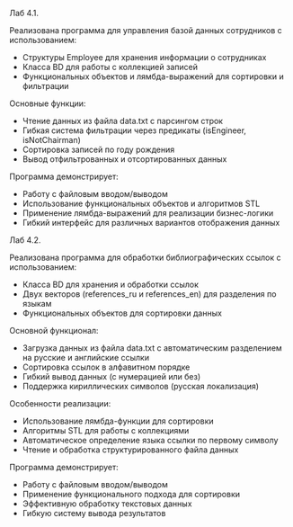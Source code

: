 Лаб 4.1.

Реализована программа для управления базой данных сотрудников с использованием:
- Структуры Employee для хранения информации о сотрудниках
- Класса BD для работы с коллекцией записей
- Функциональных объектов и лямбда-выражений для сортировки и фильтрации

Основные функции:
- Чтение данных из файла data.txt с парсингом строк
- Гибкая система фильтрации через предикаты (isEngineer, isNotChairman)
- Сортировка записей по году рождения
- Вывод отфильтрованных и отсортированных данных

Программа демонстрирует:
- Работу с файловым вводом/выводом
- Использование функциональных объектов и алгоритмов STL
- Применение лямбда-выражений для реализации бизнес-логики
- Гибкий интерфейс для различных вариантов отображения данных

Лаб 4.2.

Реализована программа для обработки библиографических ссылок с использованием:
- Класса BD для хранения и обработки ссылок
- Двух векторов (references_ru и references_en) для разделения по языкам
- Функциональных объектов для сортировки данных

Основной функционал:
- Загрузка данных из файла data.txt с автоматическим разделением на русские и английские ссылки
- Сортировка ссылок в алфавитном порядке
- Гибкий вывод данных (с нумерацией или без)
- Поддержка кириллических символов (русская локализация)

Особенности реализации:
- Использование лямбда-функции для сортировки
- Алгоритмы STL для работы с коллекциями
- Автоматическое определение языка ссылки по первому символу
- Чтение и обработка структурированного файла данных

Программа демонстрирует:
- Работу с файловым вводом/выводом
- Применение функционального подхода для сортировки
- Эффективную обработку текстовых данных
- Гибкую систему вывода результатов

